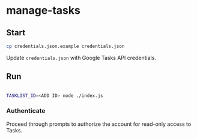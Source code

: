 # manage-tasks

## Start

```bash
cp credentials.json.example credentials.json
```

Update `credentials.json` with Google Tasks API credentials.

## Run

```bash

TASKLIST_ID=<ADD ID> node ./index.js

```

### Authenticate

Proceed through prompts to authorize the account for read-only access to Tasks.
